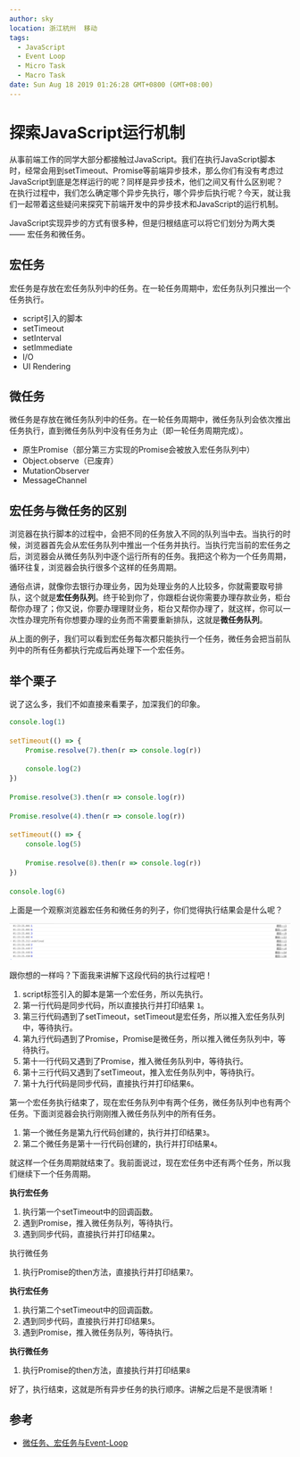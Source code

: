 ```yaml
---
author: sky
location: 浙江杭州	移动
tags: 
  - JavaScript
  - Event Loop
  - Micro Task
  - Macro Task
date: Sun Aug 18 2019 01:26:28 GMT+0800 (GMT+08:00)
---
```


# 探索JavaScript运行机制

从事前端工作的同学大部分都接触过JavaScript。我们在执行JavaScript脚本时，经常会用到setTimeout、Promise等前端异步技术，那么你们有没有考虑过JavaScript到底是怎样运行的呢？同样是异步技术，他们之间又有什么区别呢？在执行过程中，我们怎么确定哪个异步先执行，哪个异步后执行呢？今天，就让我们一起带着这些疑问来探究下前端开发中的异步技术和JavaScript的运行机制。

JavaScript实现异步的方式有很多种，但是归根结底可以将它们划分为两大类 —— 宏任务和微任务。

## 宏任务

宏任务是存放在宏任务队列中的任务。在一轮任务周期中，宏任务队列只推出一个任务执行。

- script引入的脚本
- setTimeout
- setInterval
- setImmediate
- I/O
- UI Rendering

## 微任务

微任务是存放在微任务队列中的任务。在一轮任务周期中，微任务队列会依次推出任务执行，直到微任务队列中没有任务为止（即一轮任务周期完成）。

- 原生Promise（部分第三方实现的Promise会被放入宏任务队列中）
- Object.observe（已废弃）
- MutationObserver
- MessageChannel

## 宏任务与微任务的区别

浏览器在执行脚本的过程中，会把不同的任务放入不同的队列当中去。当执行的时候，浏览器首先会从宏任务队列中推出一个任务并执行。当执行完当前的宏任务之后，浏览器会从微任务队列中逐个运行所有的任务。我把这个称为一个任务周期，循环往复，浏览器会执行很多个这样的任务周期。

通俗点讲，就像你去银行办理业务，因为处理业务的人比较多，你就需要取号排队，这个就是**宏任务队列**。终于轮到你了，你跟柜台说你需要办理存款业务，柜台帮你办理了；你又说，你要办理理财业务，柜台又帮你办理了，就这样，你可以一次性办理完所有你想要办理的业务而不需要重新排队，这就是**微任务队列**。

从上面的例子，我们可以看到宏任务每次都只能执行一个任务，微任务会把当前队列中的所有任务都执行完成后再处理下一个宏任务。

## 举个栗子

说了这么多，我们不如直接来看栗子，加深我们的印象。

```javascript
console.log(1)

setTimeout(() => {
    Promise.resolve(7).then(r => console.log(r))

    console.log(2)
})

Promise.resolve(3).then(r => console.log(r))

Promise.resolve(4).then(r => console.log(r))

setTimeout(() => {
    console.log(5)

    Promise.resolve(8).then(r => console.log(r))
})

console.log(6)
```

上面是一个观察浏览器宏任务和微任务的列子，你们觉得执行结果会是什么呢？

![执行结果](./WX20190818-175457@2x.png)

跟你想的一样吗？下面我来讲解下这段代码的执行过程吧！

1. script标签引入的脚本是第一个宏任务，所以先执行。
2. 第一行代码是同步代码，所以直接执行并打印结果 `1`。
3. 第三行代码遇到了setTimeout，setTimeout是宏任务，所以推入宏任务队列中，等待执行。
4. 第九行代码遇到了Promise，Promise是微任务，所以推入微任务队列中，等待执行。
5. 第十一行代码又遇到了Promise，推入微任务队列中，等待执行。
6. 第十三行代码又遇到了setTimeout，推入宏任务队列中，等待执行。
7. 第十九行代码是同步代码，直接执行并打印结果`6`。

第一个宏任务执行结束了，现在宏任务队列中有两个任务，微任务队列中也有两个任务。下面浏览器会执行刚刚推入微任务队列中的所有任务。

1. 第一个微任务是第九行代码创建的，执行并打印结果`3`。
2. 第二个微任务是第十一行代码创建的，执行并打印结果`4`。

就这样一个任务周期就结束了。我前面说过，现在宏任务中还有两个任务，所以我们继续下一个任务周期。

**执行宏任务**

1. 执行第一个setTimeout中的回调函数。
2. 遇到Promise，推入微任务队列，等待执行。
3. 遇到同步代码，直接执行并打印结果`2`。

执行微任务

1. 执行Promise的then方法，直接执行并打印结果`7`。

**执行宏任务**

1. 执行第二个setTimeout中的回调函数。
2. 遇到同步代码，直接执行并打印结果`5`。
3. 遇到Promise，推入微任务队列，等待执行。

**执行微任务**

1. 执行Promise的then方法，直接执行并打印结果`8`

好了，执行结束，这就是所有异步任务的执行顺序。讲解之后是不是很清晰！

## 参考

- [微任务、宏任务与Event-Loop](https://juejin.im/post/5b73d7a6518825610072b42b)
